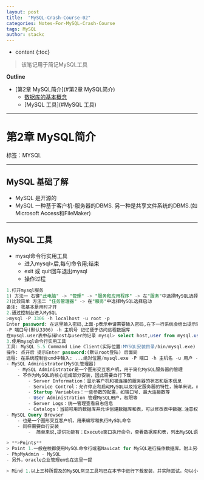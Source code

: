 ```yaml
---
layout: post
title:  "MySQL-Crash-Course-02"
categories: Notes-For-MySQL-Crash-Course
tags: MySQL
author: stackc
---
```


* content
{:toc}

>该笔记用于简记MySQL工具 




**Outline**

- [第2章 MySQL简介](#第2章 MySQL简介)
  - [数据库的基本概念](#数据库的基本概念)
  - [MySQL 工具](#MySQL 工具)



---

# 第2章 MySQL简介

标签：MYSQL

---

## MySQL 基础了解

- MySQL 是开源的
- MySQL 一种基于客户机-服务器的DBMS. 另一种是共享文件系统的DBMS.(如Microsoft Access和FileMaker)

---

## MySQL 工具

- mysql命令行实用工具
    - 进入mysql>后,每句命令用;结束
    - exit 或 quit回车退出mysql
    - 操作过程
```sql
1.打开mysql服务
1) 方法一 右键"此电脑" -> "管理" -> "服务和应用程序" -> 在"服务"中选择MySQL选择启动
2)比较简单 方法二 "任务管理器" -> 在"服务"中选择MySQL选择启动
备注: 我基本是用时才开
2.通过控制台进入MySQL
>mysql -P 3306 -h localhost -u root -p
Enter password: 在这里输入密码,上面-p表示申请需要输入密码,在下一行系统会给出提示输入
-P 端口号(默认3306) -h 主机号 记忆便于访问远程数据库
在mysql.user表中存储host与user的记录 mysql> select host,user from mysql.user;
3.使用mysql命令行实用工具
工具: MySQL 5.5 Command Line Client(实际位置:MYSQL安装目录/bin/mysql.exe)
操作: 点开后 提示Enter password:(默认root登陆) 后面同
远程: 在系统控制台cmd中输入: ...绝对位置/mysql.exe -P 端口 -h 主机名 -u 用户 -p回车 ,即可指定 ```
- MySQL Administrator(MySQL管理器)
    - MySQL Administrator是一个图形交互客户机，用于简化MySQL服务器的管理
    - 不作为MySQL的核心组成部分安装，因此需要自行下载
        - Server Information：显示客户机和被连接的服务器的状态和版本信息
        - Service Control：允许停止和启动MySQL以及指定服务器的特性，简单来说，mysqld.exe是服务器服务也是"服务"中实际启动的MySQL的exe可执行文件，mysql.exe则是客户机
        - Startup Variables：一些参数的配置，如端口号、最大连接数等
        - User Administration 管理MySQL用户，权限等
        - Server Logs：统一管理查看日志信息
        - Catalogs：当前可用的数据库并允许创建数据库和表，可以修改表中数据.注意权限. Create New Schema 指创建新的数据库
- MySQL Query Browser
    - 也是一个图形交互客户机，用来编写和执行MySQL命令
    - 同样需要自行安装    
        -  简单来说,提供功能有：Execute窗口执行命令，查看数据库和表，列出MySQL语法、函数的语句帮助等(右下角窗口位置)

> **>Points**
> Point 1.一般在校都使用MySQL命令行或者Navicat for MySQL进行操作数据库。附上另一种常见网页服务器可管理MySQL数据库
- PhpMyAdmin - MySQL
- 另外，oracle企业管理em也在这里一提

> Mind 1.以上三种所提及的MySQL常见工具均已在本节中进行下载安装，并实际尝试。勿以小而不为之，不因为可能用不上而怕麻烦跳过实际操作.

